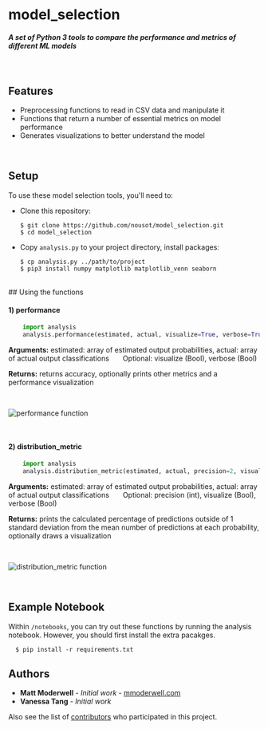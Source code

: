 # model_selection
##### A set of Python 3 tools to compare the performance and metrics of different ML models
<br/>

## Features
* Preprocessing functions to read in CSV data and manipulate it
* Functions that return a number of essential metrics on model performance
* Generates visualizations to better understand the model

<br/>

## Setup

To use these model selection tools, you'll need to:

* Clone this repository:

      $ git clone https://github.com/nousot/model_selection.git
      $ cd model_selection
      
* Copy `analysis.py` to your project directory, install packages:

      $ cp analysis.py ../path/to/project
      $ pip3 install numpy matplotlib matplotlib_venn seaborn

<br/>
## Using the functions

#### 1) performance

```python
    import analysis
    analysis.performance(estimated, actual, visualize=True, verbose=True):
```

**Arguments:** estimated: array of estimated output probabilities, actual: array of actual output classifications
&nbsp;&nbsp;&nbsp;&nbsp;&nbsp;&nbsp;Optional: visualize (Bool), verbose (Bool)

**Returns:** returns accuracy, optionally prints other metrics and a performance visualization


<br/>

![performance function](https://github.com/nousot/model_selection/blob/master/img/performance.png "")

<br/>


#### 2) distribution_metric

```python
    import analysis
    analysis.distribution_metric(estimated, actual, precision=2, visualize=True, verbose=True):
```

**Arguments:** estimated: array of estimated output probabilities, actual: array of actual output classifications
&nbsp;&nbsp;&nbsp;&nbsp;&nbsp;&nbsp;Optional: precision (int), visualize (Bool), verbose (Bool)

**Returns:** prints the calculated percentage of predictions outside of 1 standard deviation from the mean number of predictions at each probability, optionally draws a visualization


<br/>

![distribution_metric function](https://github.com/nousot/model_selection/blob/master/img/distribution.png "")

<br/>


## Example Notebook
Within `/notebooks`, you can try out these functions by running the analysis notebook.
However, you should first install the extra pacakges.

      $ pip install -r requirements.txt

## Authors
* **Matt Moderwell** - *Initial work* - [mmoderwell.com](https://mmoderwell.com)
* **Vanessa Tang** - *Initial work*

Also see the list of [contributors](https://github.com/mmoderwell/api_monitoring/contributors) who participated in this project.